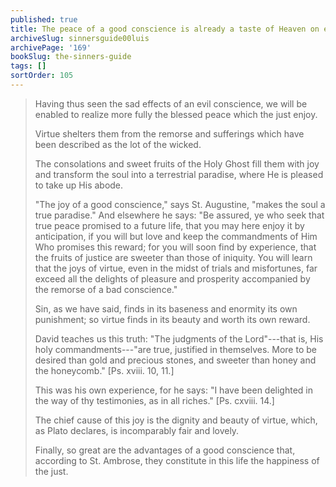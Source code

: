 ```yaml
---
published: true
title: The peace of a good conscience is already a taste of Heaven on earth
archiveSlug: sinnersguide00luis
archivePage: '169'
bookSlug: the-sinners-guide
tags: []
sortOrder: 105
---
```


> Having thus seen the sad effects of an evil conscience, we will be enabled to realize more fully the blessed peace which the just enjoy.
> 
> Virtue shelters them from the remorse and sufferings which have been described as the lot of the wicked.
> 
> The consolations and sweet fruits of the Holy Ghost fill them with joy and transform the soul into a terrestrial paradise, where He is pleased to take up His abode.
> 
> "The joy of a good conscience," says St. Augustine, "makes the soul a true paradise." And elsewhere he says: "Be assured, ye who seek that true peace promised to a future life, that you may here enjoy it by anticipation, if you will but love and keep the commandments of Him Who promises this reward; for you will soon find by experience, that the fruits of justice are sweeter than those of iniquity. You will learn that the joys of virtue, even in the midst of trials and misfortunes, far exceed all the delights of pleasure and prosperity accompanied by the remorse of a bad conscience."
> 
> Sin, as we have said, finds in its baseness and enormity its own punishment; so virtue finds in its beauty and worth its own reward.
> 
> David teaches us this truth: "The judgments of the Lord"---that is, His holy commandments---"are true, justified in themselves. More to be desired than gold and precious stones, and sweeter than honey and the honeycomb." [Ps. xviii. 10, 11.]
> 
> This was his own experience, for he says: "I have been delighted in the way of thy testimonies, as in all riches." [Ps. cxviii. 14.]
> 
> The chief cause of this joy is the dignity and beauty of virtue, which, as Plato declares, is incomparably fair and lovely.
> 
> Finally, so great are the advantages of a good conscience that, according to St. Ambrose, they constitute in this life the happiness of the just.

